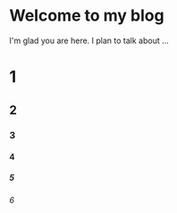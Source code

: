 # Welcome to my blog

I'm glad you are here. I plan to talk about ...

# 1
## 2
### 3
#### 4
##### 5
###### 6
